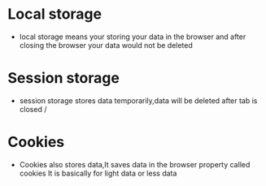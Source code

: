 # Local storage

- local storage means your storing your data in the browser and after closing the browser your data would not be deleted 

# Session storage
- session storage stores data temporarily,data will be deleted after tab is closed
/
# Cookies
- Cookies also stores data,It saves data in the browser property called cookies It is basically for light data or less data